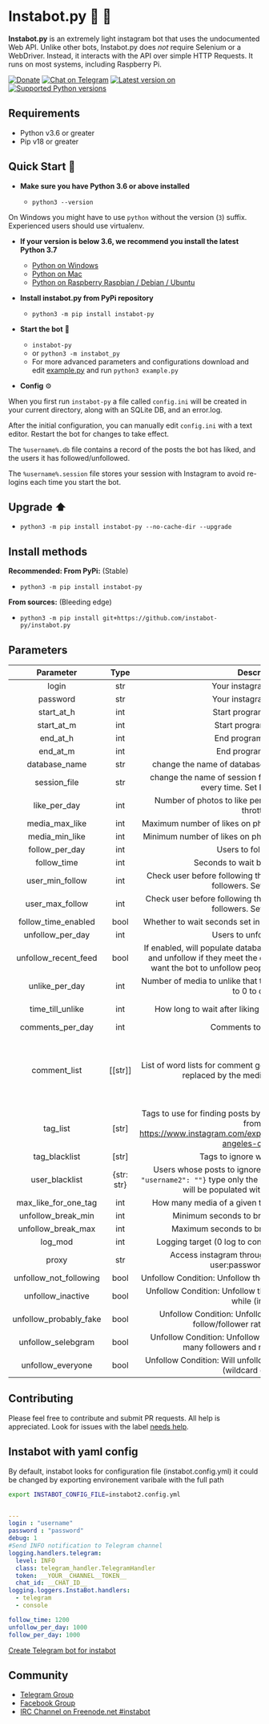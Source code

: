 # Instabot.py 🤖 🌟

**Instabot.py** is an extremely light instagram bot that uses the undocumented Web API. Unlike other bots, Instabot.py does _not_ require Selenium or a WebDriver. Instead, it interacts with the API over simple HTTP Requests. It runs on most systems, including Raspberry Pi.

[![Donate](https://img.shields.io/badge/PayPal-Donate%20to%20Author-blue.svg)](https://www.paypal.com/cgi-bin/webscr?cmd=_donations&business=7BMM6JGE73322&lc=US)
[![Chat on Telegram](https://img.shields.io/badge/Chat%20on-Telegram-brightgreen.svg)](https://t.me/joinchat/DYKH-0G_8hsDDoN_iE8ZlA)
[![Latest version on](https://badge.fury.io/py/instabot-py.svg)](https://badge.fury.io/py/instabot-py)
[![Supported Python versions](https://img.shields.io/pypi/pyversions/instabot-py.svg)](https://pypi.org/project/instabot-py/)
<!-- [![Travis Pipelines build status](https://img.shields.io/travis/com/yurilaaziz/instabot-py.svg)](https://travis-ci.com/yurilaaziz/instabot-py/) -->

## Requirements

- Python v3.6 or greater
- Pip v18 or greater


## Quick Start 🚀

- **Make sure you have Python 3.6 or above installed**

  - `python3 --version`

On Windows you might have to use `python` without the version (`3`) suffix. Experienced users should use virtualenv.

- **If your version is below 3.6, we recommend you install the latest Python 3.7**

  - [Python on Windows](https://github.com/instabot-py/instabot.py/wiki/Installing-Python-on-Windows)
  - [Python on Mac](https://github.com/instabot-py/instabot.py/wiki/Installing-Python-3.7-on-macOS)
  - [Python on Raspberry Raspbian / Debian / Ubuntu](https://github.com/instabot-py/instabot.py/wiki/Installing-Python-3.7-on-Raspberry-Pi)

- **Install instabot.py from PyPi repository**

  - `python3 -m pip install instabot-py`

- **Start the bot** 🏁

  - `instabot-py`
  - or `python3 -m instabot_py`
  - For more advanced parameters and configurations download and edit [example.py](https://raw.githubusercontent.com/instabot-py/instabot.py/master/example.py) and run `python3 example.py`

- **Config** ⚙️

When you first run `instabot-py` a file called `config.ini` will be created in your current directory, along with an SQLite DB, and an error.log.

After the initial configuration, you can manually edit `config.ini` with a text editor. Restart the bot for changes to take effect.

The `%username%.db` file contains a record of the posts the bot has liked, and the users it has followed/unfollowed.

The `%username%.session` file stores your session with Instagram to avoid re-logins each time you start the bot.


## Upgrade ⬆️

- `python3 -m pip install instabot-py --no-cache-dir --upgrade`

## Install methods

**Recommended: From PyPi:** (Stable)

- `python3 -m pip install instabot-py`

**From sources:**  (Bleeding edge)

- `python3 -m pip install git+https://github.com/instabot-py/instabot.py`

## Parameters
| Parameter            | Type|                Description                           |        Default value             |
|:--------------------:|:---:|:----------------------------------------------------:|:--------------------------------:|
| login                | str | Your instagram username                              |      |
| password             | str | Your instagram password                              |      |
| start\_at\_h         | int | Start program at the hour                            | 0    |
| start\_at\_m         | int | Start program at the min                             | 0    |
| end\_at\_h           | int | End program at the hour                              | 23   |
| end\_at\_m           | int | End program at the min                               | 59   |
| database\_name       | str | change the name of database file to use multiple account | "follows\_db.db"   |
| session\_file        | str | change the name of session file so to avoid having to login every time. Set False to disable. | "username.session"   |
| like_per_day         | int | Number of photos to like per day (over 1000 may cause throttling) | 1000 |
| media_max_like       | int | Maximum number of likes on photos to like (set to 0 to disable) | 0    |
| media_min_like       | int | Minimum number of likes on photos to like (set to 0 to disable) | 0    |
| follow_per_day       | int | Users to follow per day                              | 0    |
| follow_time          | int | Seconds to wait before unfollowing                   | 5 * 60 * 60 |
| user_min_follow      | int | Check user before following them if they have X minimum of followers. Set 0 to disable                   | 0 |
| user_max_follow      | int | Check user before following them if they have X maximum of followers. Set 0 to disable                   | 0 |
| follow_time_enabled  | bool| Whether to wait seconds set in follow_time before unfollowing | True |
| unfollow_per_day     | int | Users to unfollow per day                            | 0    |
| unfollow_recent_feed | bool| If enabled, will populate database with users from recent feed and unfollow if they meet the conditions. Disable if you only want the bot to unfollow people it has previously followed. | True |
| unlike_per_day     | int | Number of media to unlike that the bot has previously liked. Set to 0 to disable.                           | 0    |
| time_till_unlike     | int | How long to wait after liking media before unliking them. | 3 * 24 * 60 * 60 (3 days) |
| comments_per_day     | int | Comments to post per day                             | 0    |
| comment_list         | [[str]] | List of word lists for comment generation. @username@ will be replaced by the media owner's username     | [['this', 'your'], ['photo', 'picture', 'pic', 'shot'], ['is', 'looks', 'is really'], ['great', 'super', 'good'], ['.', '...', '!', '!!']] |
| tag_list             | [str] | Tags to use for finding posts by hasthag or location(l:locationid from e.g. https://www.instagram.com/explore/locations/212999109/los-angeles-california/)                     | ['cat', 'car', 'dog', 'l:212999109'] |
| tag_blacklist        | [str] | Tags to ignore when liking posts                   | [] |
| user_blacklist       | {str: str} | Users whose posts to ignore. Example: `{"username": "", "username2": ""}` type only the key and leave value empty -- it will be populated with userids on startup.                | {} |
| max_like_for_one_tag | int | How many media of a given tag to like at once (out of 21) | 5 |
| unfollow_break_min   | int | Minimum seconds to break between unfollows           | 15 |
| unfollow_break_max   | int | Maximum seconds to break between unfollows           | 30 |
| log_mod              | int | Logging target (0 log to console, 1 log to file, 2 no log.) | 0 |
| proxy                | str | Access instagram through a proxy. (host:port or user:password@host:port) | |
| unfollow_not_following   | bool | Unfollow Condition: Unfollow those who do not follow you back | True |
| unfollow_inactive   | bool | Unfollow Condition: Unfollow those who have not posted in a while (inactive) | True |
| unfollow_probably_fake  | bool | Unfollow Condition: Unfollow accounts which skewed follow/follower ratio (probably fake) | True |
| unfollow_selebgram  | bool | Unfollow Condition: Unfollow (celebrity) accounts with too many followers and not enough following | False |
| unfollow_everyone  | bool | Unfollow Condition: Will unfollow everyone in unfollow queue (wildcard condition) | False |

## Contributing
Please feel free to contribute and submit PR requests. All help is appreciated. Look for issues with the label [needs help](https://github.com/instabot-py/instabot.py/labels/needs%20help).

<!-- 
## Video Tutorials
The following video tutorials demo setting up and running the bot:
* [Windows](https://www.youtube.com/watch?v=V8P0UCrACA0)
* [Mac/Linux](https://www.youtube.com/watch?v=ASO-cZO6uqo)
-->


## Instabot with yaml config
By default, instabot looks for configuration file (instabot.config.yml)
it could be changed by exporting environement varibale with the full path
````bash
export INSTABOT_CONFIG_FILE=instabot2.config.yml
````


````yaml

---
login : "username"
password : "password"
debug: 1
#Send INFO notification to Telegram channel 
logging.handlers.telegram:
  level: INFO
  class: telegram_handler.TelegramHandler
  token: __YOUR__CHANNEL__TOKEN__
  chat_id: __CHAT_ID__
logging.loggers.InstaBot.handlers:
  - telegram
  - console

follow_time: 1200
unfollow_per_day: 1000
follow_per_day: 1000

````

[Create Telegram bot for instabot](https://core.telegram.org/bots#3-how-do-i-create-a-bot)


## Community

- [Telegram Group](https://t.me/joinchat/DYKH-0G_8hsDDoN_iE8ZlA)
- [Facebook Group](https://www.facebook.com/groups/instabot/)
- [IRC Channel on Freenode.net #instabot](http://webchat.freenode.net?channels=%23instabot)
